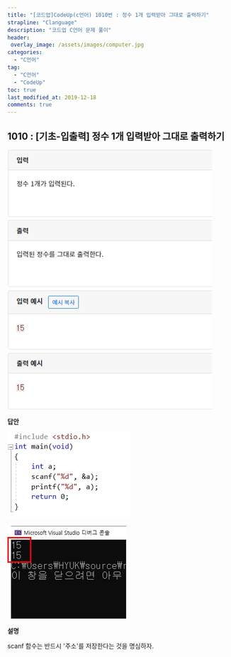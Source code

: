 ```yaml
---
title: "[코드업]CodeUp(c언어) 1010번 : 정수 1개 입력받아 그대로 출력하기"
strapline: "Clanguage"
description: "코드업 C언어 문제 풀이"
header:
 overlay_image: /assets/images/computer.jpg
categories:
  - "C언어"
tag:
  - "C언어"
  - "CodeUp"
toc: true
last_modified_at: 2019-12-18
comments: true
---
```


## 1010 : [기초-입출력] 정수 1개 입력받아 그대로 출력하기

![c1010](/assets/images/c1010.jpg)

**답안**<br>

![c1010](/assets/images/c1010-2.jpg)

![c1010](/assets/images/c1010-1.jpg)

**설명**

scanf 함수는 반드시 '주소'를 저장한다는 것을 명심하자. 




